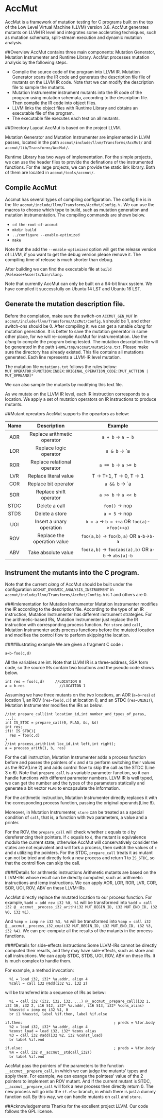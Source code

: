 # AccMut
AccMut is a framework of mutation testing for C programs built on the top of the Low Level Virtual Machine (LLVM) version 3.8. AccMut generates mutants on LLVM IR level and integrates some acclerating techniques, such as mutation schemata, split-stream execution and dynamic mutation analysis.

##Overview
AccMut contains three main components: Mutation Generator, Mutation Instrumenter and Runtime Library. AccMut processes mutation analysis by the following steps.
* Compile the source code of the program into LLVM IR. Mutation Generator scans the IR code and generates the description file file of mutants on the LLVM IR code. Note that we can modify the description file to sample the mutants.
* Mutation Instrumenter instrument mutants into the IR code of the program using mutation schemata, according to the description file. Then compile the IR code into object files.
* LLVM links the object files with Runtime Library and obtains an executable file of the program.
* The executable file executes each test on all mutants.

##Directory Layout
AccMut is based on the project LLVM. 

Mutation Generator and  Mutation Instrumenter are implemented in LLVM passes, located in the path `accmut/include/llvm/Transforms/AccMut/` and `accmut/lib/Transforms/AccMut/`. 

Runtime Library has two ways of implementation. For the simple projects, we can use the header files to provide the definations of the instrumented functions. For the large projects, we can provide the static link library. Both of them are located in `accmut/tools/accmut/`.

## Compile AccMut

Accmut has several types of compiling configuration. The config file is in the file `accmut/include/llvm/Transforms/AccMut/Config.h` . We can use the macros to choose which type to build, such as mutation generation and mutation instrumentation.
The compiling commands are shown below.

* `cd the-root-of-accmut`
* `mkdir build`
* `../configure --enable-optimized`
* `make`

Note that the add the `--enable-optimized` option will get the release version of LLVM, if you want to get the debug version please remove it. The compiling time of release is much shorter than debug.

After building we can find the executable file at `build
/Release+Asserts/bin/clang`.

Note that currently AccMut can only be built on a 64-bit linux system. We have compiled it successfully on Ubuntu 14 LST and Ubuntu 16 LST.

## Generate the mutation description file.
Before the complation, make sure the switch-on `ACCMUT_GEN_MUT` in `accmut/include/llvm/Transforms/AccMut/Config.h` should be 1, and other switch-ons should be 0. After compiling it, we can get a runable *clang* for mutation generation. It is better to save the mutation generator in some other place, for we will re-complie AccMut for instrumentation. 
Use the *clang* to compile the program being tested. The mutation description file will be generated in the path `$HOME/tmp/accmut/mutations.txt`. Please make sure the directory has already existed. This file contains all mutations generated. Each line represents a LLVM-IR level mutation. 

The mutation file `mutations.txt` follows the rules below:
`MUT_OPERATOR:FUNCTION:INDEX:ORIGINAL_OPERATION_CODE:[MUT_ACTTION | MUT_OPREAND]*`

We can also sample the mutants by modifying this text file.

As we mutate on the LLVM IR level, each IR instruction corresponds to a location. We apply a set of mutation operators on IR
instructions to produce mutants.

##Mutant opreators
AccMut supports the opeartors as below:

|Name         | Description           | Example  |
| :-------------: |:-------------:| :-----:|
|AOR    |  Replace arithmetic operator | `a + b` -> `a − b` |
| LOR | Replace logic operator          | `a & b` -> `a | b`  |
| ROR | Replace relational operator     | `a == b` -> `a >= b`       |
| LVR | Replace literal value           | T -> T+1, T -> 0, T -> 1  |
| COR | Replace bit operator            | `a && b` -> `a || b`       |
| SOR | Replace shift operator          | `a >> b` -> `a << b`       |
| STDC | Delete a call                  | `foo()` -> nop          |
| STDS | Delete a store                 | `a = 5` -> nop          |
| UOI | Insert a unary operation        | `b = a` -> `b = ++a` OR `foo(a)`->`foo(++a)`  |
| ROV | Replace the operation value     | `foo(a,b)` -> `foo(b,a)` OR `a-b`->`b-a`      |
| ABV | Take absolute value     | `foo(a,b)` -> `foo(abs(a),b)` OR `a-b` ->  `abs(a)-b`      |


## Instrument the mutants into the C program.
Note that the current *clang* of AccMut should be built under the configuration  `ACCMUT_DYNAMIC_ANALYSIS_INSTRUEMENT` in `accmut/include/llvm/Transforms/AccMut/Config.h` is 1 and others are 0.

###Imlementation for Mutation Instrumenter
Mutation Instrumenter modifies the IR according to the description file. According to the type of an IR instruction,
Mutation Instrumenter has different instrument strategies. For the arithmetic-based IRs, Mutation Instrumenter just
replace the IR instruction with corresponding process function. For `store` and `call`, Mutation Instrumenter
adds process functions before the mutated location and modifies the control flow to perform skipping the location.

####Illustrating example
We are given a fragment C code :
```
a=b-foo(c,d)
```
All the variables are int.
Note that LLVM IR is a three-address, SSA form code, so the source IRs contain two locations and the pseudo code shows below.
```
int res = foo(c,d)     //LOCATION 0
a = b-res	             //LOCATION 1
```
Assuming we have three mutants on the two locations, an AOR
(`a=b+res`) at location 1, an ROV (`res=foo(d,c)`) at
location 0, and an STDC (`res=UNINIT`),
Mutation Instrumenter modifies the IRs as below.
```
//int prepare_call(int location_id,int number_and_tpyes_of_paras, ...);
int IS_STDC = prepare_call(0, FLAG, &c, &d)
int res;
if(! IS_STDC){
  res = foo(c,d)
}
//int process_arith(int loc_id,int left,int right);
a = process_arith(1, b, res)
```
For the call instruction, Mutation Instrumenter adds a process function before and passes the pointers of `c` and `d` to perform switching their values as the ROV(Line 2) and adds control flow to skip the call as the STDC (Line 3 o 6). Note that `prepare_call` is a variable parameter function, so it can handle functions with different parameter numbers. LLVM IR is well typed, we can get the number and the types of the parameters statically and generate a bit vector `FLAG` to encapsulate the information.

For the arithmetic instruction, Mutation Instrumenter directly replaces it with the corresponding process function, passing the original operands(Line 8). 

Moreover, in Mutation Instrumenter, `store` can be treated as a special condition of `call`, that is, a function with two parameters, a value and a printer.

For the ROV, the `prepare_call` will check whether `c` equals to `d` by dereferencing their pointers. If `c` equals to `d`, the mutant is equivalence modulo the current state, otherwise AccMut will conservatively consider the states are not equivalent and will fork a process, then switch the values of `c` and `d` utilizing the pointers.
For the STDC, `prepare_call` treats it as mutant can not be tried and directly fork a new process and return 1 to `IS_STDC`, so that the control flow can skip the call.

####Details for arithmetic instructions
Arithmetic mutants are based on the LLVM-IRs whose result can be directly computed, such as arithmetic instructions and icmp instructions. We can apply AOR, LOR, ROR, LVR, COR, SOR, UOI, ROV, ABV on these LLVM-IRs. 

AccMut directly replace the mutated location to our process function. For example,
`%add = add nsw i32 %0, %1` will be transformed into `%add = call i32 @__accmut__process_i32_arith(i32 MUT_BEGIN_ID, i32 MUT_END_ID, i32 %0, i32 %1)`.
    
And `%cmp = icmp ne i32 %3, %4` will be transformed into `%cmp = call i32 @__accmut__process_i32_cmp(i32 MUT_BEGIN_ID, i32 MUT_END_ID, i32 %3, i32 %4)`. We can pre-compute all the results of the mutants in the process functions.

####Details for side-effects instructions
Some LLVM-IRs cannot be directly computed their results, and they may have side-effects, such as store and call instructions. We can apply STDC, STDS, UOI, ROV, ABV on these IRs. It is much complex to handle them.

For example, a method invocation:
```
  %1 = load i32, i32* %a.addr, align 4
  %call = call i32 @add(i32 %1, i32 2)
```
will be transfered into a sequence of IRs as below:
```
  %1 = call i32 (i32, i32, i32, ...) @__accmut__prepare_call(i32 1, i32 16, i32 2, i16 512, i32* %a.addr, i16 513, i32* %cons_alias)
  %hasstd = icmp eq i32 %1, 0
  br i1 %hasstd, label %if.then, label %if.else

if.then:                                          ; preds = %for.body
  %2 = load i32, i32* %a.addr, align 4
  %const_load = load i32, i32* %cons_alias
  %3 = call i32 @add(i32 %2, i32 %const_load)
  br label %if.end

if.else:                                          ; preds = %for.body
  %4 = call i32 @__accmut__stdcall_i32()
  br label %if.end
```
AccMut pass the pointers of the parameters to the function `__accmut__prepare_call`, in which we can judge the mutants' types and apply them. For example, we can exange the pointees' value of the 2 pointers to implement an ROV mutant. And if the current mutant is STDC, `__accmut__prepare_call` will fork a new process then directly return 0. The new process will go into the `if.else` branch, in which there is just a dummy function call. By this way, we can handle mutants on `call` and `store`.


##Acknowledgements
Thanks for the excellent project LLVM. Our code follows the GPL license. 
